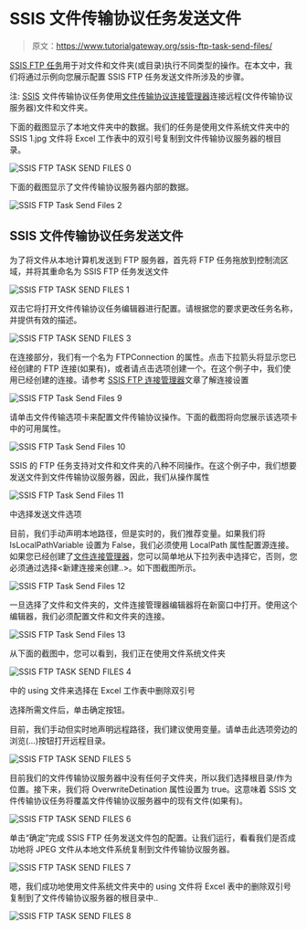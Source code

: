 # SSIS 文件传输协议任务发送文件

> 原文：<https://www.tutorialgateway.org/ssis-ftp-task-send-files/>

[SSIS FTP 任务](https://www.tutorialgateway.org/ssis-ftp-task/)用于对文件和文件夹(或目录)执行不同类型的操作。在本文中，我们将通过示例向您展示配置 SSIS FTP 任务发送文件所涉及的步骤。

注: [SSIS](https://www.tutorialgateway.org/ssis/) 文件传输协议任务使用[文件传输协议连接管理器](https://www.tutorialgateway.org/ssis-ftp-connection-manager/)连接远程(文件传输协议服务器)文件和文件夹。

下面的截图显示了本地文件夹中的数据。我们的任务是使用文件系统文件夹中的 SSIS 1.jpg 文件将 Excel 工作表中的双引号复制到文件传输协议服务器的根目录。

![SSIS FTP TASK SEND FILES 0](img/09345abf43c9aead210b808a1e0febea.png)

下面的截图显示了文件传输协议服务器内部的数据。

![SSIS FTP Task Send Files 2](img/a23e2a3677c5b53ddbf88e6faf178841.png)

## SSIS 文件传输协议任务发送文件

为了将文件从本地计算机发送到 FTP 服务器，首先将 FTP 任务拖放到控制流区域，并将其重命名为 SSIS FTP 任务发送文件

![SSIS FTP TASK SEND FILES 1](img/c7ca0030bf27ce7eae6828e4a2fb810c.png)

双击它将打开文件传输协议任务编辑器进行配置。请根据您的要求更改任务名称，并提供有效的描述。

![SSIS FTP TASK SEND FILES 3](img/132865784bc006a472255b9ae1e54ff3.png)

在连接部分，我们有一个名为 FTPConnection 的属性。点击下拉箭头将显示您已经创建的 FTP 连接(如果有)，或者请点击<new connection..="">选项创建一个。在这个例子中，我们使用已经创建的连接。请参考 [SSIS FTP 连接管理器](https://www.tutorialgateway.org/ssis-ftp-connection-manager/)文章了解连接设置</new>

![SSIS FTP Task Send Files 9](img/219d104196eb09717101eb04502c5392.png)

请单击文件传输选项卡来配置文件传输协议操作。下面的截图将向您展示该选项卡中的可用属性。

![SSIS FTP Task Send Files 10](img/5b7a979f761dae6cf1f70ecede765bb0.png)

SSIS 的 FTP 任务支持对文件和文件夹的八种不同操作。在这个例子中，我们想要发送文件到文件传输协议服务器，因此，我们从操作属性

![SSIS FTP Task Send Files 11](img/28b91a345697cb37f7ee6e7c035ff74f.png)

中选择发送文件选项

目前，我们手动声明本地路径，但是实时的，我们推荐变量。如果我们将 IsLocalPathVariable 设置为 False，我们必须使用 LocalPath 属性配置源连接。如果您已经创建了[文件连接管理器](https://www.tutorialgateway.org/file-connection-manager-in-ssis/)，您可以简单地从下拉列表中选择它，否则，您必须通过选择<新建连接来创建..>。如下图截图所示。

![SSIS FTP Task Send Files 12](img/441b3328e13423fdf6c286acf9ca9476.png)

一旦选择了文件和文件夹的<new connection..="">，文件连接管理器编辑器将在新窗口中打开。使用这个编辑器，我们必须配置文件和文件夹的连接。</new>

![SSIS FTP Task Send Files 13](img/7cf4a352c5a50c49545cc7426d87ce0c.png)

从下面的截图中，您可以看到，我们正在使用文件系统文件夹

![SSIS FTP TASK SEND FILES 4](img/b2c2bd6d4dcf4d5c5dfcd04964da7284.png)

中的 using 文件来选择在 Excel 工作表中删除双引号

选择所需文件后，单击确定按钮。

目前，我们手动但实时地声明远程路径，我们建议使用变量。请单击此选项旁边的浏览(…)按钮打开远程目录。

![SSIS FTP TASK SEND FILES 5](img/daa604900a79c69881bb80a57228400e.png)

目前我们的文件传输协议服务器中没有任何子文件夹，所以我们选择根目录/作为位置。接下来，我们将 OverwriteDetination 属性设置为 true。这意味着 SSIS 文件传输协议任务将覆盖文件传输协议服务器中的现有文件(如果有)。

![SSIS FTP TASK SEND FILES 6](img/0bbc63843c1df598d2bed7ca02654b57.png)

单击“确定”完成 SSIS FTP 任务发送文件包的配置。让我们运行，看看我们是否成功地将 JPEG 文件从本地文件系统复制到文件传输协议服务器。

![SSIS FTP TASK SEND FILES 7](img/7c1f6aee540a6adb6814112964bab557.png)

嗯，我们成功地使用文件系统文件夹中的 using 文件将 Excel 表中的删除双引号复制到了文件传输协议服务器的根目录中..

![SSIS FTP TASK SEND FILES 8](img/d12582dfac57fdb6fbc9c7349684e800.png)